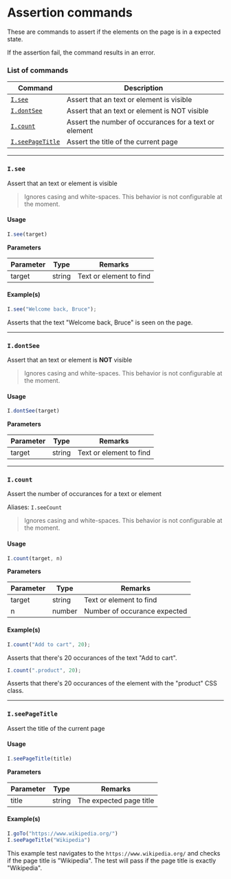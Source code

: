 # Assertion commands

These are commands to assert if the elements on the page is in a expected state.

If the assertion fail, the command results in an error.

### List of commands <a href="#list-of-commands" id="list-of-commands"></a>

| Command                                                             | Description                                           |
| ------------------------------------------------------------------- | ----------------------------------------------------- |
| [`I.see`](https://docs.uilicious.com/scripting/assertion.html#isee) | Assert that an text or element is visible             |
| [`I.dontSee`](assertion-commands.md#idontsee)                       | Assert that an text or element is NOT visible         |
| [`I.count`](assertion-commands.md#icount)                           | Assert the number of occurances for a text or element |
| [`I.seePageTitle`](assertion-commands.md#iseepagetitle)             | Assert the title of the current page                  |

***

### `I.see` <a href="#isee" id="isee"></a>

Assert that an text or element is visible

> Ignores casing and white-spaces. This behavior is not configurable at the moment.

#### Usage <a href="#usage" id="usage"></a>

```javascript
I.see(target)
```

**Parameters**

| Parameter | Type   | Remarks                 |
| --------- | ------ | ----------------------- |
| target    | string | Text or element to find |

#### Example(s) <a href="#examples" id="examples"></a>

```javascript
I.see("Welcome back, Bruce");
```

Asserts that the text "Welcome back, Bruce" is seen on the page.

***

### `I.dontSee` <a href="#idontsee" id="idontsee"></a>

Assert that an text or element is **NOT** visible

> Ignores casing and white-spaces. This behavior is not configurable at the moment.

#### Usage <a href="#usage" id="usage"></a>

```javascript
I.dontSee(target)
```

**Parameters**

| Parameter | Type   | Remarks                 |
| --------- | ------ | ----------------------- |
| target    | string | Text or element to find |

***

### `I.count` <a href="#icount" id="icount"></a>

Assert the number of occurances for a text or element

Aliases: `I.seeCount`

> Ignores casing and white-spaces. This behavior is not configurable at the moment.

#### Usage <a href="#usage" id="usage"></a>

```javascript
I.count(target, n)
```

**Parameters**

| Parameter | Type   | Remarks                      |
| --------- | ------ | ---------------------------- |
| target    | string | Text or element to find      |
| n         | number | Number of occurance expected |

#### Example(s) <a href="#examples" id="examples"></a>

```javascript
I.count("Add to cart", 20);
```

Asserts that there's 20 occurances of the text "Add to cart".

```javascript
I.count(".product", 20);
```

Asserts that there's 20 occurances of the element with the "product" CSS class.

***

### `I.seePageTitle` <a href="#iseepagetitle" id="iseepagetitle"></a>

Assert the title of the current page

#### Usage <a href="#usage" id="usage"></a>

```javascript
I.seePageTitle(title)
```

**Parameters**

| Parameter | Type   | Remarks                 |
| --------- | ------ | ----------------------- |
| title     | string | The expected page title |

#### Example(s) <a href="#examples" id="examples"></a>

```javascript
I.goTo("https://www.wikipedia.org/")
I.seePageTitle("Wikipedia")
```

This example test navigates to the `https://www.wikipedia.org/` and checks if the page title is "Wikipedia". The test will pass if the page title is exactly "Wikipedia".
